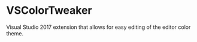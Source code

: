 # VSColorTweaker
Visual Studio 2017 extension that allows for easy editing of the editor color theme.
